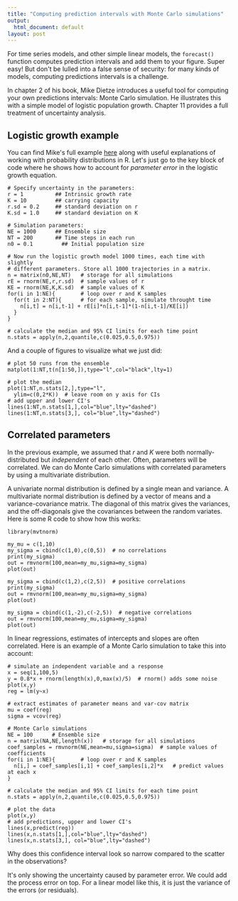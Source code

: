 ```yaml
---
title: "Computing prediction intervals with Monte Carlo simulations"
output:
  html_document: default
layout: post
---
```


For time series models, and other simple linear models, the
`forecast()` function computes prediction intervals and add them to your
figure. Super easy! But don't be lulled into a false sense of security:
for many kinds of models, computing predictions intervals is a challenge.

In chapter 2 of his book, Mike Dietze introduces a useful tool for computing
your own predictions intervals: Monte Carlo simulation. He illustrates this with
a simple model of logistic population growth. Chapter 11 provides a full treatment
of uncertainty analysis.

## Logistic growth example

You can find Mike's full example [here](https://github.com/EcoForecast/EF_Activities/blob/master/Exercise_02_Logistic.Rmd) along with useful explanations of 
working with probability distributions in R. Let's just go to the key block of code 
where he shows how to account for *parameter error* in the logistic growth equation.

```
# Specify uncertainty in the parameters:
r = 1          ## Intrinsic growth rate
K = 10         ## carrying capacity
r.sd = 0.2     ## standard deviation on r
K.sd = 1.0     ## standard deviation on K

# Simulation parameters:
NE = 1000      ## Ensemble size
NT = 200       ## Time steps in each run
n0 = 0.1         ## Initial population size

# Now run the logistic growth model 1000 times, each time with slightly 
# different parameters. Store all 1000 trajectories in a matrix. 
n = matrix(n0,NE,NT)   # storage for all simulations
rE = rnorm(NE,r,r.sd)  # sample values of r
KE = rnorm(NE,K,K.sd)  # sample values of K
for(i in 1:NE){        # loop over r and K samples
  for(t in 2:NT){      # for each sample, simulate throught time
    n[i,t] = n[i,t-1] + rE[i]*n[i,t-1]*(1-n[i,t-1]/KE[i])
  }
}

# calculate the median and 95% CI limits for each time point
n.stats = apply(n,2,quantile,c(0.025,0.5,0.975))
```
And a couple of figures to visualize what we just did:
```
# plot 50 runs from the ensemble
matplot(1:NT,t(n[1:50,]),type="l",col="black",lty=1)

# plot the median
plot(1:NT,n.stats[2,],type="l",
  ylim=c(0,2*K))  # leave room on y axis for CIs
# add upper and lower CI's
lines(1:NT,n.stats[1,],col="blue",lty="dashed")
lines(1:NT,n.stats[3,], col="blue",lty="dashed")
```
## Correlated parameters

In the previous example, we assumed that $r$ and $K$ were both normally-distributed
but *independent* of each other. Often, parameters will be correlated. We can
do Monte Carlo simulations with correlated parameters by using a multivariate
distribution. 

A univariate normal distribution is defined by a single mean and variance. 
A multivariate normal distribution is defined by a vector of means and
a variance-covariance matrix. The diagonal of this matrix gives the 
variances, and the off-diagonals give the covariances between the random
variates. Here is some R code to show how this works:

```
library(mvtnorm)

my_mu = c(1,10)
my_sigma = cbind(c(1,0),c(0,5))  # no correlations
print(my_sigma)
out = rmvnorm(100,mean=my_mu,sigma=my_sigma)
plot(out)

my_sigma = cbind(c(1,2),c(2,5))  # positive correlations
print(my_sigma)
out = rmvnorm(100,mean=my_mu,sigma=my_sigma)
plot(out)

my_sigma = cbind(c(1,-2),c(-2,5))  # negative correlations
out = rmvnorm(100,mean=my_mu,sigma=my_sigma)
plot(out)
```
In linear regressions, estimates of intercepts and slopes are often
correlated. Here is an example of a Monte Carlo simulation to 
take this into account:

```
# simulate an independent variable and a response 
x = seq(1,100,5)
y = 0.8*x + rnorm(length(x),0,max(x)/5)  # rnorm() adds some noise 
plot(x,y)
reg = lm(y~x)

# extract estimates of parameter means and var-cov matrix
mu = coef(reg)
sigma = vcov(reg)

# Monte Carlo simulations
NE = 100      # Ensemble size
n = matrix(NA,NE,length(x))   # storage for all simulations
coef_samples = rmvnorm(NE,mean=mu,sigma=sigma)  # sample values of coefficients
for(i in 1:NE){        # loop over r and K samples
  n[i,] = coef_samples[i,1] + coef_samples[i,2]*x   # predict values at each x
}

# calculate the median and 95% CI limits for each time point
n.stats = apply(n,2,quantile,c(0.025,0.5,0.975))

# plot the data
plot(x,y)
# add predictions, upper and lower CI's
lines(x,predict(reg))
lines(x,n.stats[1,],col="blue",lty="dashed")
lines(x,n.stats[3,], col="blue",lty="dashed")
```
Why does this confidence interval look so narrow compared to the scatter 
in the observations? 

It's only showing the uncertainty caused by parameter error. 
We could add the process error on top. For a 
linear model like this, it is just the variance of the errors (or residuals).




